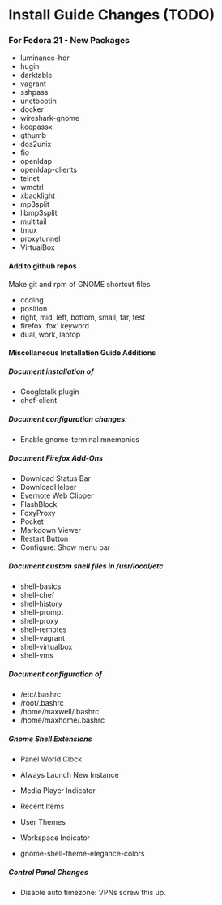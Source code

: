 # Install Guide Changes (TODO)

### For Fedora 21 - New Packages

* luminance-hdr
* hugin
* darktable
* vagrant
* sshpass
* unetbootin
* docker
* wireshark-gnome
* keepassx
* gthumb
* dos2unix
* fio
* openldap
* openldap-clients
* telnet
* wmctrl
* xbacklight
* mp3split
* libmp3split
* multitail
* tmux
* proxytunnel
* VirtualBox

#### Add to github repos

Make git and rpm of GNOME shortcut files

* coding
* position
* right, mid, left, bottom, small, far, test
* firefox 'fox' keyword
* dual, work, laptop

#### Miscellaneous Installation Guide Additions

##### Document installation of 
  * Googletalk plugin
  * chef-client

##### Document configuration changes:
  * Enable gnome-terminal mnemonics 

##### Document Firefox Add-Ons
  * Download Status Bar
  * DownloadHelper
  * Evernote Web Clipper
  * FlashBlock
  * FoxyProxy
  * Pocket
  * Markdown Viewer 
  * Restart Button
  * Configure: Show menu bar

##### Document custom shell files in /usr/local/etc
  * shell-basics
  * shell-chef
  * shell-history
  * shell-prompt
  * shell-proxy
  * shell-remotes
  * shell-vagrant
  * shell-virtualbox
  * shell-vms

##### Document configuration of 
  * /etc/.bashrc
  * /root/.bashrc
  * /home/maxwell/.bashrc
  * /home/maxhome/.bashrc

##### Gnome Shell Extensions

  * Panel World Clock
  * Always Launch New Instance
  * Media Player Indicator
  * Recent Items
  * User Themes
  * Workspace Indicator

  * gnome-shell-theme-elegance-colors

##### Control Panel Changes

* Disable auto timezone: VPNs screw this up.

